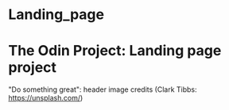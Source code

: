 # Landing_page
# The Odin Project: Landing page project

"Do something great": header image credits
(Clark Tibbs: https://unsplash.com/)